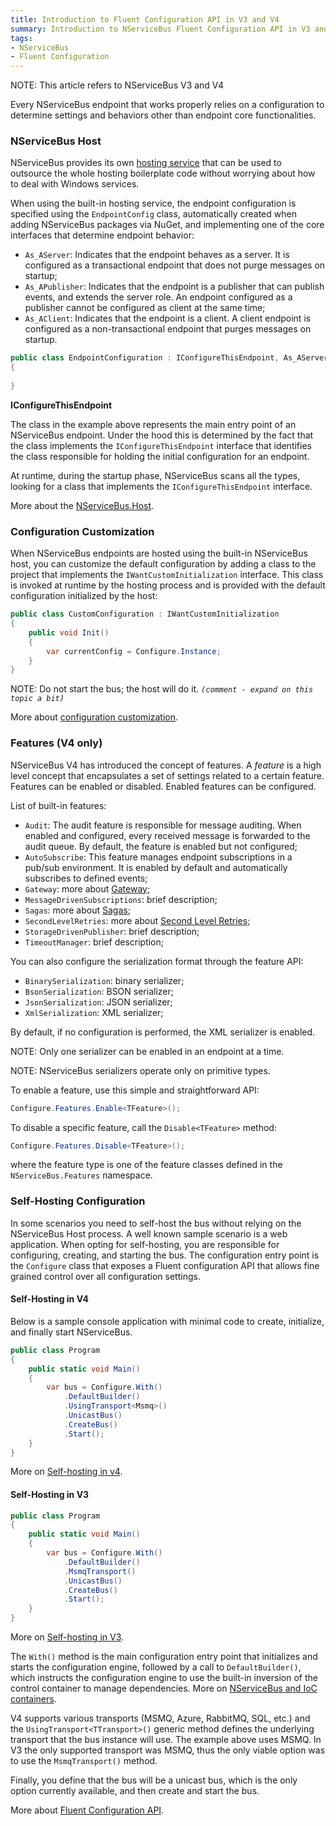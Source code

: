 ```yaml
---
title: Introduction to Fluent Configuration API in V3 and V4
summary: Introduction to NServiceBus Fluent Configuration API in V3 and V4
tags:
- NServiceBus
- Fluent Configuration
---
```


NOTE: This article refers to NServiceBus V3 and V4

Every NServiceBus endpoint that works properly relies on a configuration to determine settings and behaviors other than endpoint core functionalities.

### NServiceBus Host

NServiceBus provides its own [hosting service][1] that can be used to outsource the whole hosting boilerplate code without worrying about how to deal with Windows services.

When using the built-in hosting service, the endpoint configuration is specified using the `EndpointConfig` class, automatically created when adding NServiceBus packages via NuGet, and implementing one of the core interfaces that determine endpoint behavior:

* `As_AServer`: Indicates that the endpoint behaves as a server. It is configured as a transactional endpoint that does not purge messages on startup;
* `As_APublisher`: Indicates that the endpoint is a publisher that can publish events, and extends the server role. An endpoint configured as a publisher cannot be configured as client at the same time;
* `As_AClient`: Indicates that the endpoint is a client.  A client endpoint is configured as a non-transactional endpoint that purges messages on startup.

```c#
public class EndpointConfiguration : IConfigureThisEndpoint, As_AServer
{
	
}
```

**IConfigureThisEndpoint**

The class in the example above represents the main entry point of an NServiceBus endpoint. Under the hood this is determined by the fact that the class implements the `IConfigureThisEndpoint` interface that identifies the class responsible for holding the initial configuration for an endpoint.

At runtime, during the startup phase, NServiceBus scans all the types, looking for a class that implements the `IConfigureThisEndpoint` interface.

More about the [NServiceBus.Host](the-nservicebus-host).

### Configuration Customization

When NServiceBus endpoints are hosted using the built-in NServiceBus host, you can customize the default configuration by adding a class to the project that implements the `IWantCustomInitialization` interface. This class is invoked at runtime by the hosting process and is provided with the default configuration initialized by the host:

```c#
public class CustomConfiguration : IWantCustomInitialization
{
	public void Init()
	{
		var currentConfig = Configure.Instance;
	}
}
```

NOTE: Do not start the bus; the host will do it. *`(comment - expand on this topic a bit)`*

More about [configuration customization](customizing-nservicebus-configuration).

### Features (V4 only)

NServiceBus V4 has introduced the concept of features. A *feature* is a high level concept that encapsulates a set of settings related to a certain feature. Features can be enabled or disabled. Enabled features can be configured.

List of built-in features:

* `Audit`: The audit feature is responsible for message auditing. When enabled and configured, every received message is forwarded to the audit queue. By default, the feature is enabled but not configured;
* `AutoSubscribe`: This feature manages endpoint subscriptions in a pub/sub environment. It is enabled by default and  automatically subscribes to defined events;
* `Gateway`: more about [Gateway](introduction-to-the-gateway);
* `MessageDrivenSubscriptions`: brief description;
* `Sagas`: more about [Sagas](sagas-in-nservicebus);
* `SecondLevelRetries`: more about [Second Level Retries](second-level-retries);
* `StorageDrivenPublisher`: brief description;
* `TimeoutManager`: brief description;

You can also configure the serialization format through the feature API:

* `BinarySerialization`: binary serializer;
* `BsonSerialization`: BSON serializer;
* `JsonSerialization`: JSON serializer;
* `XmlSerialization`: XML serializer;

By default, if no configuration is performed, the XML serializer is enabled.

NOTE: Only one serializer can be enabled in an endpoint at a time.

NOTE: NServiceBus serializers operate only on primitive types.

To enable a feature, use this simple and straightforward API:

```c#
Configure.Features.Enable<TFeature>();
```

To disable a specific feature, call the `Disable<TFeature>` method:

```c#
Configure.Features.Disable<TFeature>();
```

where the feature type is one of the feature classes defined in the `NServiceBus.Features` namespace.

### Self-Hosting Configuration

In some scenarios you need to self-host the bus without relying on the NServiceBus Host process. A well known sample scenario is a web application. When opting for self-hosting, you are responsible for configuring, creating, and starting the bus.
The configuration entry point is the `Configure` class that exposes a Fluent configuration API that allows fine grained control over all configuration settings.

#### Self-Hosting in V4

Below is a sample console application with minimal code to create, initialize, and finally start NServiceBus.

```c#
public class Program
{
    public static void Main()
    {
        var bus = Configure.With()
	        .DefaultBuilder()
	        .UsingTransport<Msmq>()
	        .UnicastBus()
	        .CreateBus()
	        .Start();
	}
}
```

More on [Self-hosting in v4](hosting-nservicebus-in-your-own-process-v4.x).

#### Self-Hosting in V3

```c#
public class Program
{
    public static void Main()
    {
        var bus = Configure.With()
	        .DefaultBuilder()
	        .MsmqTransport()
	        .UnicastBus()
	        .CreateBus()
	        .Start();
	}
}
```

More on [Self-hosting in V3](hosting-nservicebus-in-your-own-process).

The `With()` method is the main configuration entry point that initializes and starts the configuration engine, followed by a call to `DefaultBuilder()`, which instructs the configuration engine to use the built-in inversion of the control container to manage dependencies. More on [NServiceBus and IoC containers](containers).

V4 supports various transports (MSMQ, Azure, RabbitMQ, SQL, etc.) and the `UsingTransport<TTransport>()` generic method defines the underlying transport that the bus instance will use. The example above uses MSMQ. In V3 the only supported transport was MSMQ, thus the only viable option was to use the `MsmqTransport()` method.

Finally, you define that the bus will be a unicast bus, which is the only option currently available, and then create and start the bus.

More about [Fluent Configuration API](fluent-config-api-v3-v4).

[1]: http://www.nuget.org/packages/NServiceBus.Host/ "NServiceBus Host NuGet package"
